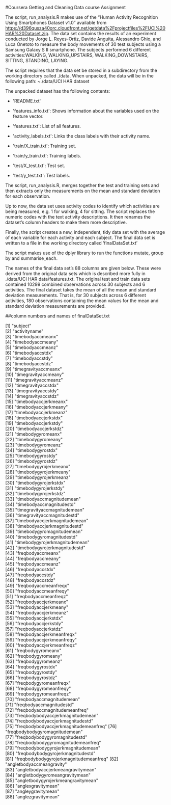 #Coursera Getting and Cleaning Data course Assignment

The script, run_analysis.R makes use of the “Human Activity Recognition Using Smartphones Dataset v1.0” available from https://d396qusza40orc.cloudfront.net/getdata%2Fprojectfiles%2FUCI%20HAR%20Dataset.zip.  The data set contains the results of an experiment conducted by Jorge L. Reyes-Ortiz, Davide Anguita, Alessandro Ghio, and Luca Onetoto to measure the body movements of 30 test subjects using a Samsung Galaxy S II smartphone.  The subjects performed 6 different activities:WALKING, WALKING_UPSTAIRS, WALKING_DOWNSTAIRS, SITTING, STANDING, LAYING.

The script requires that the data set be stored in a subdirectory from the working directory called ./data. When unpacked, the data will be in the following path: ~./data/UCI HAR dataset

The unpacked dataset has the following contents:

- 'README.txt'

- 'features_info.txt': Shows information about the variables used on the feature vector.

- 'features.txt': List of all features.

- 'activity_labels.txt': Links the class labels with their activity name.

- 'train/X_train.txt': Training set.

- 'train/y_train.txt': Training labels.

- 'test/X_test.txt': Test set.

- 'test/y_test.txt': Test labels.


The script, run_analysis.R, merges together the test and training sets and then extracts only the measurements on the mean and standard deviation for each observation.

Up to now, the data set uses activity codes to identify which activities are being measured, e.g. 1 for walking, 4 for sitting.  The script replaces the numeric codes with the text activity descriptions.  It then renames the dataset’s column headers to make them more descriptive.

Finally, the script creates a new, independent, tidy data set with the average of each variable for each activity and each subject.  The final data set is written to a file in the working directory called ‘finalDataSet.txt’

The script makes use of the dplyr library to run the functions mutate, group by and summarise_each.

The names of the final data set’s 88 columns are given below. These were derived from the original data sets which is described more fully in ./data/UCI HAR data/features.txt.  The original test and train data sets contained 10299 combined observations across 30 subjects and 6 activities.  The final dataset takes the mean of all the mean and standard deviation measurements.  That is, for 30 subjects across 6 different activities, 180 observations containing the mean values for the  mean and standard deviation measurements are provided.

##column numbers and names of finalDataSet.txt

 [1] "subject"                              
 [2] "activityname"                         
 [3] "timebodyaccmeanx"                     
 [4] "timebodyaccmeany"                     
 [5] "timebodyaccmeanz"                     
 [6] "timebodyaccstdx"                      
 [7] "timebodyaccstdy"                      
 [8] "timebodyaccstdz"                      
 [9] "timegravityaccmeanx"                  
[10] "timegravityaccmeany"                  
[11] "timegravityaccmeanz"                  
[12] "timegravityaccstdx"                   
[13] "timegravityaccstdy"                   
[14] "timegravityaccstdz"                   
[15] "timebodyaccjerkmeanx"                 
[16] "timebodyaccjerkmeany"                 
[17] "timebodyaccjerkmeanz"                 
[18] "timebodyaccjerkstdx"                  
[19] "timebodyaccjerkstdy"                  
[20] "timebodyaccjerkstdz"                  
[21] "timebodygyromeanx"                    
[22] "timebodygyromeany"                    
[23] "timebodygyromeanz"                    
[24] "timebodygyrostdx"                     
[25] "timebodygyrostdy"                     
[26] "timebodygyrostdz"                     
[27] "timebodygyrojerkmeanx"                
[28] "timebodygyrojerkmeany"                
[29] "timebodygyrojerkmeanz"                
[30] "timebodygyrojerkstdx"                 
[31] "timebodygyrojerkstdy"                 
[32] "timebodygyrojerkstdz"                 
[33] "timebodyaccmagnitudemean"             
[34] "timebodyaccmagnitudestd"              
[35] "timegravityaccmagnitudemean"          
[36] "timegravityaccmagnitudestd"           
[37] "timebodyaccjerkmagnitudemean"         
[38] "timebodyaccjerkmagnitudestd"          
[39] "timebodygyromagnitudemean"            
[40] "timebodygyromagnitudestd"             
[41] "timebodygyrojerkmagnitudemean"        
[42] "timebodygyrojerkmagnitudestd"         
[43] "freqbodyaccmeanx"                     
[44] "freqbodyaccmeany"                     
[45] "freqbodyaccmeanz"                     
[46] "freqbodyaccstdx"                      
[47] "freqbodyaccstdy"                      
[48] "freqbodyaccstdz"                      
[49] "freqbodyaccmeanfreqx"                 
[50] "freqbodyaccmeanfreqy"                 
[51] "freqbodyaccmeanfreqz"                 
[52] "freqbodyaccjerkmeanx"                 
[53] "freqbodyaccjerkmeany"                 
[54] "freqbodyaccjerkmeanz"                 
[55] "freqbodyaccjerkstdx"                  
[56] "freqbodyaccjerkstdy"                  
[57] "freqbodyaccjerkstdz"                  
[58] "freqbodyaccjerkmeanfreqx"             
[59] "freqbodyaccjerkmeanfreqy"             
[60] "freqbodyaccjerkmeanfreqz"             
[61] "freqbodygyromeanx"                    
[62] "freqbodygyromeany"                    
[63] "freqbodygyromeanz"                    
[64] "freqbodygyrostdx"                     
[65] "freqbodygyrostdy"                     
[66] "freqbodygyrostdz"                     
[67] "freqbodygyromeanfreqx"                
[68] "freqbodygyromeanfreqy"                
[69] "freqbodygyromeanfreqz"                
[70] "freqbodyaccmagnitudemean"             
[71] "freqbodyaccmagnitudestd"              
[72] "freqbodyaccmagnitudemeanfreq"         
[73] "freqbodybodyaccjerkmagnitudemean"     
[74] "freqbodybodyaccjerkmagnitudestd"      
[75] "freqbodybodyaccjerkmagnitudemeanfreq" 
[76] "freqbodybodygyromagnitudemean"        
[77] "freqbodybodygyromagnitudestd"         
[78] "freqbodybodygyromagnitudemeanfreq"    
[79] "freqbodybodygyrojerkmagnitudemean"    
[80] "freqbodybodygyrojerkmagnitudestd"     
[81] "freqbodybodygyrojerkmagnitudemeanfreq"
[82] "angletbodyaccmeangravity"             
[83] "angletbodyaccjerkmeangravitymean"     
[84] "angletbodygyromeangravitymean"        
[85] "angletbodygyrojerkmeangravitymean"    
[86] "anglexgravitymean"                    
[87] "angleygravitymean"                    
[88] "anglezgravitymean"  
